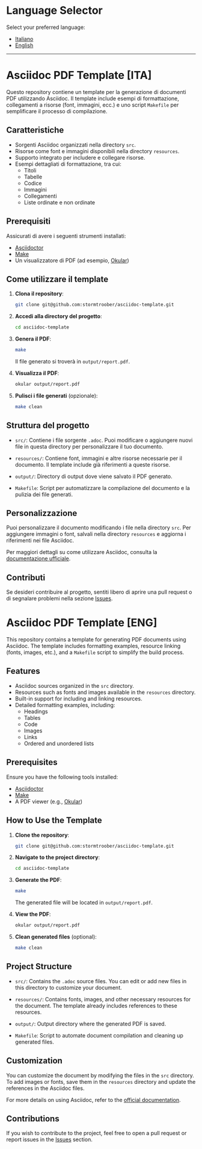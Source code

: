 # Language Selector

Select your preferred language:

- [Italiano](#asciidoc-pdf-template-ita)
- [English](#asciidoc-pdf-template-eng)

---

# Asciidoc PDF Template [ITA]

Questo repository contiene un template per la generazione di documenti PDF utilizzando Asciidoc. Il template include esempi di formattazione, collegamenti a risorse (font, immagini, ecc.) e uno script `Makefile` per semplificare il processo di compilazione.

## Caratteristiche

- Sorgenti Asciidoc organizzati nella directory `src`.
- Risorse come font e immagini disponibili nella directory `resources`.
- Supporto integrato per includere e collegare risorse.
- Esempi dettagliati di formattazione, tra cui:
  - Titoli
  - Tabelle
  - Codice
  - Immagini
  - Collegamenti
  - Liste ordinate e non ordinate

## Prerequisiti

Assicurati di avere i seguenti strumenti installati:

- [Asciidoctor](https://asciidoctor.org/)
- [Make](https://www.gnu.org/software/make/)
- Un visualizzatore di PDF (ad esempio, [Okular](https://okular.kde.org/))

## Come utilizzare il template

1. **Clona il repository**:

   ```bash
   git clone git@github.com:stormtroober/asciidoc-template.git
   ```

2. **Accedi alla directory del progetto**:

   ```bash
   cd asciidoc-template
   ```

3. **Genera il PDF**:

   ```bash
   make
   ```

   Il file generato si troverà in `output/report.pdf`.

4. **Visualizza il PDF**:

   ```bash
   okular output/report.pdf
   ```

5. **Pulisci i file generati** (opzionale):

   ```bash
   make clean
   ```

## Struttura del progetto

- `src/`:
  Contiene i file sorgente `.adoc`. Puoi modificare o aggiungere nuovi file in questa directory per personalizzare il tuo documento.

- `resources/`:
  Contiene font, immagini e altre risorse necessarie per il documento. Il template include già riferimenti a queste risorse.

- `output/`:
  Directory di output dove viene salvato il PDF generato.

- `Makefile`:
  Script per automatizzare la compilazione del documento e la pulizia dei file generati.

## Personalizzazione

Puoi personalizzare il documento modificando i file nella directory `src`. Per aggiungere immagini o font, salvali nella directory `resources` e aggiorna i riferimenti nei file Asciidoc.

Per maggiori dettagli su come utilizzare Asciidoc, consulta la [documentazione ufficiale](https://docs.asciidoctor.org/).

## Contributi

Se desideri contribuire al progetto, sentiti libero di aprire una pull request o di segnalare problemi nella sezione [Issues](https://github.com/stormtroober/asciidoc-template/issues).


# Asciidoc PDF Template [ENG]

This repository contains a template for generating PDF documents using Asciidoc. The template includes formatting examples, resource linking (fonts, images, etc.), and a `Makefile` script to simplify the build process.

## Features

- Asciidoc sources organized in the `src` directory.
- Resources such as fonts and images available in the `resources` directory.
- Built-in support for including and linking resources.
- Detailed formatting examples, including:
  - Headings
  - Tables
  - Code
  - Images
  - Links
  - Ordered and unordered lists

## Prerequisites

Ensure you have the following tools installed:

- [Asciidoctor](https://asciidoctor.org/)
- [Make](https://www.gnu.org/software/make/)
- A PDF viewer (e.g., [Okular](https://okular.kde.org/))

## How to Use the Template

1. **Clone the repository**:

   ```bash
   git clone git@github.com:stormtroober/asciidoc-template.git
   ```

2. **Navigate to the project directory**:

   ```bash
   cd asciidoc-template
   ```

3. **Generate the PDF**:

   ```bash
   make
   ```

   The generated file will be located in `output/report.pdf`.

4. **View the PDF**:

   ```bash
   okular output/report.pdf
   ```

5. **Clean generated files** (optional):

   ```bash
   make clean
   ```

## Project Structure

- `src/`:
  Contains the `.adoc` source files. You can edit or add new files in this directory to customize your document.

- `resources/`:
  Contains fonts, images, and other necessary resources for the document. The template already includes references to these resources.

- `output/`:
  Output directory where the generated PDF is saved.

- `Makefile`:
  Script to automate document compilation and cleaning up generated files.

## Customization

You can customize the document by modifying the files in the `src` directory. To add images or fonts, save them in the `resources` directory and update the references in the Asciidoc files.

For more details on using Asciidoc, refer to the [official documentation](https://asciidoctor.org/docs/).

## Contributions

If you wish to contribute to the project, feel free to open a pull request or report issues in the [Issues](https://github.com/stormtroober/asciidoc-template/issues) section.



